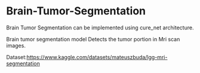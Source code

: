 # Brain-Tumor-Segmentation
Brain Tumor Segmentation can be implemented using cure_net architecture.

Brain tumor segmentation model Detects the tumor portion in Mri scan images.

Dataset:https://www.kaggle.com/datasets/mateuszbuda/lgg-mri-segmentation
